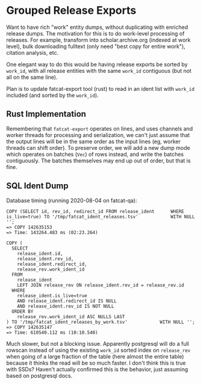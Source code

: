
Grouped Release Exports
=======================

Want to have rich "work" entity dumps, without duplicating with enriched
release dumps. The motivation for this is to do work-level processing of
releases. For example, transform into scholar.archive.org (indexed at work
level), bulk downloading fulltext (only need "best copy for entire work"),
citation analysis, etc.

One elegant way to do this would be having release exports be sorted by
`work_id`, with all release entities with the same `work_id` contiguous (but
not all on the same line).

Plan is to update fatcat-export tool (rust) to read in an ident list with
`work_id` included (and sorted by the `work_id`).

## Rust Implementation

Remembering that `fatcat-export` operates on lines, and uses channels and
worker threads for processing and serialization, we can't just assume that the
output lines will be in the same order as the input lines (eg, worker threads
can shift order). To preserve order, we will add a new dump mode which operates
on batches (`Vec`) of rows instead, and write the batches contiguously. The
batches themselves may end up out of order, but that is fine.

## SQL Ident Dump


Database timing (running 2020-08-04 on fatcat-qa):

    COPY (SELECT id, rev_id, redirect_id FROM release_ident      WHERE is_live=true) TO '/tmp/fatcat_ident_releases.tsv'            WITH NULL '';
    => COPY 142635153
    => Time: 143264.483 ms (02:23.264)

    COPY (
      SELECT
        release_ident.id,
        release_ident.rev_id,
        release_ident.redirect_id,
        release_rev.work_ident_id
      FROM
        release_ident
        LEFT JOIN release_rev ON release_ident.rev_id = release_rev.id
      WHERE
        release_ident.is_live=true
        AND release_ident.redirect_id IS NULL
        AND release_ident.rev_id IS NOT NULL
      ORDER BY
        release_rev.work_ident_id ASC NULLS LAST
    ) TO '/tmp/fatcat_ident_releases_by_work.tsv'            WITH NULL '';
    => COPY 142635147
    => Time: 610540.112 ms (10:10.540)

Much slower, but not a blocking issue. Apparently postgresql will do a full
rowscan instead of using the existing `work_id` sorted index on `release_rev`
when going of a large fraction of the table (here almost the entire table)
because it thinks the read will be so much faster. I don't think this is true
with SSDs? Haven't actually confirmed this is the behavior, just assuming based
on postgresql docs.
